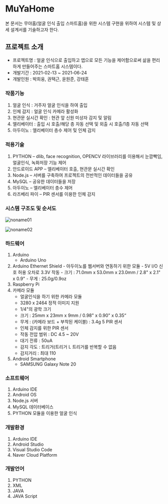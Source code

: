 # MuYaHome
본 문서는 무야홈(얼굴 인식 출입 스마트홈)을 위한 시스템 구현을 위하여 시스템 및 상세 설계서를 기술하고자 한다.
## 프로젝트 소개
* 프로젝트명 : 얼굴 인식으로 출입하고 앱으로 모든 기능을 제어함으로써 삶을 편리하게 만들어주는 스마트홈 시스템이다.
* 개발기간 : 2021-02-13 ~ 2021-06-24
* 개발인원 : 박희웅, 권택근, 윤원준, 강태훈
### 작품기능
1. 얼굴 인식 : 거주자 얼굴 인식을 하여 출입
2. 인체 감지 : 얼굴 인식 카메라 활성화
3. 현관문 실시간 확인 : 현관 앞 신원 미상자 감지 및 알림
4. 엘리베이터 : 출입 시 호출/해당 층 자동 선택 및 외출 시 호출/1층 자동 선택
5. 아두이노 : 엘리베이터 층수 제어 및 인체 감지
### 적용기술
1. PYTHON – dlib, face recognition, OPENCV 라이브러리를 이용해서 눈깜빡임, 얼굴인식, 녹화저장 기능 제어
2. 안드로이드 APP – 엘리베이터 호출, 현관문 실시간 확인
3. Node.js – 서버를 구축하여 프로젝트의 전반적인 데이터들을 공유
4. MySQL – 공유한 데이터들을 저장
5. 아두이노 – 엘리베이터 층수 제어
6. 라즈베리 파이 – PIR 센서를 이용한 인체 감지
### 시스템 구조도 및 순서도
![noname01](https://user-images.githubusercontent.com/86356725/123232506-2f9fdc00-d514-11eb-9dff-3387925dd68a.png)

![noname02](https://user-images.githubusercontent.com/86356725/123232527-33cbf980-d514-11eb-9219-262bb5b66c0b.png)
### 하드웨어
1. Arduino
	- Arduino Uno
  2. Arduino Ethernet Shield
	- 아두이노를 웹서버와 연동하기 위한 모듈
	- 5V I/O 신호 허용 오차로 3.3V 작동
	- 크기 : 71.0mm x 53.0mm x 23.0mm / 2.8" x 2.1" x 0.9"
	- 무게 : 25.0g/0.9oz
3. Raspberry Pi
4. 카메라 모듈
	- 얼굴인식을 하기 위한 카메라 모듈
	- 3280 x 2464 정적 이미지 지원
	- 1/4"의 광학 크기
	- 크기 : 25mm x 23mm x 9mm / 0.98" x 0.90" x 0.35“
	- 무게 : (카메라 보드 + 부착된 케이블) : 3.4g
5 PIR 센서
	- 인체 감지를 위한 PIR 센서
	- 작동 전압 범위 : DC 4.5 ~ 20V
	- 대기 전류 : 50uA
	- 감지 각도 : 트리거(트리거 L 트리거를 반복할 수 없음
	- 감지거리 : 최대 110
6. Android Smartphone
	- SAMSUNG Galaxy Note 20
###  소프트웨어
1. Arduino IDE
2. Android OS
3. Node.js 서버
4. MySQL 데이터베이스
5. PYTHON 모듈을 이용한 얼굴 인식


### 개발환경
1. Arduino IDE
2. Android Studio
3. Visual Studio Code
4. Naver Cloud Platform
### 개발언어
1. PYTHON
2. XML
3. JAVA
4. JAVA Script
